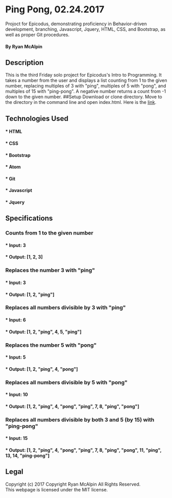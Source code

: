 # Ping Pong, 02.24.2017
Projoct for Epicodus, demonstrating proficiency in Behavior-driven development, branching, Javascript, Jquery, HTML, CSS, and Bootstrap, as well as proper Git procedures.
#### By Ryan McAlpin
## Description
This is the third Friday solo project for Epicodus's Intro to Programming. It takes a number from the user and displays a list counting from 1 to the given number, replacing multiples of 3 with "ping", multiples of 5 with "pong", and multiples of 15 with "ping-pong". A negative number returns a count from -1 down to the given number.
##Setup
Download or clone directory. Move to the directory in the command line and open index.html. Here is the <a href="https://ryanmcalpin.github.io/ping-pong/">link</a>.
## Technologies Used
#### * HTML
#### * CSS
#### * Bootstrap
#### * Atom
#### * Git
#### * Javascript
#### * Jquery
## Specifications
### Counts from 1 to the given number
#### * Input: 3
#### *  Output: [1, 2, 3]
### Replaces the number 3 with "ping"
#### * Input: 3
#### * Output: [1, 2, "ping"]
### Replaces all numbers divisible by 3 with "ping"
#### * Input: 6
#### * Output: [1, 2, "ping", 4, 5, "ping"]
### Replaces the number 5 with "pong"
#### * Input: 5
#### * Output: [1, 2, "ping", 4, "pong"]
### Replaces all numbers divisible by 5 with "pong"
#### * Input: 10
#### * Output: [1, 2, "ping", 4, "pong", "ping", 7, 8, "ping", "pong"]
### Replaces all numbers divisible by both 3 and 5 (by 15) with "ping-pong"
#### * Input: 15
#### * Output: [1, 2, "ping", 4, "pong", "ping", 7, 8, "ping", "pong", 11, "ping", 13, 14, "ping-pong"]
## Legal
Copyright (c) 2017 Copyright Ryan McAlpin All Rights Reserved.<br/>
This webpage is licensed under the MIT license.
